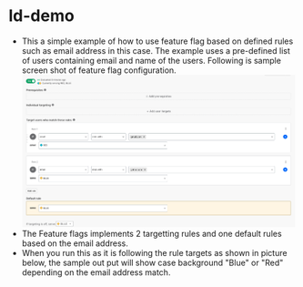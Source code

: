 # ld-demo
* This a simple example of how to use feature flag based on defined rules such as email address in this case. The example uses a pre-defined list of users containing email and name of the users. Following is sample screen shot of feature flag configuration.
![Screenshot](feature-flag.png)
* The Feature flags implements 2 targetting rules and one default rules based on the email address.
* When you run this as it is following the rule targets as shown in picture below, the sample out put will show case background "Blue" or "Red" depending on the email address match.
